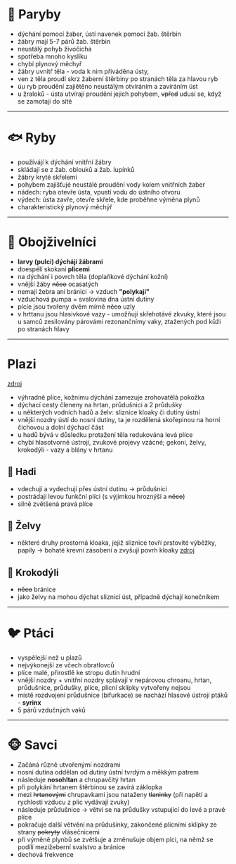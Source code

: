 # 🦈 Paryby

- dýchání pomocí žaber, ústí navenek pomocí žab. štěrbin
- žábry mají 5-7 párů žab. štěrbin
- neustálý pohyb živočicha
- spotřeba mnoho kyslíku
- chybí plynový měchyř
- žábry uvnitř těla - voda k nim přiváděna ústy,
- ven z těla proudí skrz žaberní štěrbiny po stranách těla za hlavou ryb
- úu ryb proudění zajiětěno neustálým otvíráním a zavíráním úst
- u žraloků - ústa utvírají proudění jejich pohybem, ~~vpřed~~ udusí se, když se zamotají do sítě

---

# 🐟 Ryby

- používájí k dýchání vnitřní žábry
- skládají se z žab. oblouků a žab. lupínků
- žábry kryté skřelemi
- pohybem zajišťujé neustálé proudění vody kolem vnitřních žaber
- nádech: ryba otevře ústa, vpustí vodu do ústního otvoru
- výdech: ústa zavře, otevře skřele, kde proběhne výměna plynů
- charakteristický plynový měchýř

---

# 🐸 Obojživelníci

- **larvy (pulci) dýchájí žábrami**
- doespélí skokani **plícemi**
- na dýchání i povrch těla (doplaňkové dýchání kožní)
- vnější žáby ~~něco~~ ocasatých
- nemají žebra ani bránici -> vzduch **"polykají"**
- vzduchová pumpa = svalovina dna ústní dutiny
- plcíe jsou tvořeny dvěm mírně ~~něco~~ uzly
- v hrttanu jsou hlasivkové vazy - umožňují skřehotávé zkvuky, které jsou u samců zesilovány párovámi rezonančnímy vaky, ztažených pod kůži po stranách hlavy

---

# Plazi

[zdroj](https://www.biomach.cz/biologie-%C5%BEivo%C4%8Dich%C5%AF/plazi)

- výhradně plíce, kožnímu dýchání zamezuje zrohovatělá pokožka
- dýchací cesty členeny na hrtan, průdušnici a 2 průdušky
- u některých vodních hadů a želv: sliznice kloaky či dutiny ústní
- vnější nozdry ústí do nosní dutiny, ta je rozdělená skořepinou na horní čichovou a dolní dýchací část
- u hadů bývá v důsledku protažení těla redukována levá plíce
- chybí hlasotvorné ústrojí, zvukové projevy vzácné; gekoni, želvy, krokodýli - vazy a blány v hrtanu

## 🐍 Hadi

- vdechují a vydechují přes ústní dutinu -> průdušnici
- postrádají levou funkční plíci (s výjimkou hroznýši a ~~něco~~)
- silně zvětšená pravá plíce

## 🐢 Želvy

- některé druhy prostorná kloaka, jejiž sliznice tovří prstovité výběžky, papily -> bohaté krevní zásobení a zvyšují povrh kloaky [zdroj](https://cs.wikipedia.org/wiki/%C5%BDelvy#D%C3%BDch%C3%A1n%C3%AD)

## 🐊 Krokodýli

- ~~něco~~ bránice
- jako želvy na mohou dýchat sliznicí úst, případně dýchají konečníkem

---

# 🐦 Ptáci

- vyspělejší než u plazů
- nejvýkonejší ze včech obratlovců
- plíce malé, přirostlě ke stropu dutin hrudní
- vnější nozdry + vnitřní nozdry splávají v nepárovou chroanu, hrtan, průdušnice, průdušky, plíce, plicní sklípky vytvořeny nejsou
- místě rozdvojení průdušnice (bifurkace) se nachází hlasové ústrojí ptáků - **syrinx**
- 5 párů vzdučných vaků

---

# 🐵 Savci

- Začáná různě utvořenýmí nozdrami
- nosní dutina oddělan od dutiny ústní tvrdým a měkkým patrem
- následuje **nosohltan** a chrupavčitý hrtan
- při polykání hrtanem štěrbinou se zavírá záklopka
- mezi ~~hrtanovými~~ chrupavkami jsou nataženy ~~tlaninky~~ (při napětí a rychlosti vzducu z plic vydávají zvuky)
- následuje průdušnice -> větví se na průdušky vstupující do levé a pravé plíce
- pokračuje další větvění na průdušinky, zakončené plicními sklípky ze strany ~~pokryty~~ vlásečnicemi
- při výměně plynbů se zvětšuje a změnušuje objem plci, na němž se podílí mezižeberní svalstvo a bránice
- dechová frekvence
